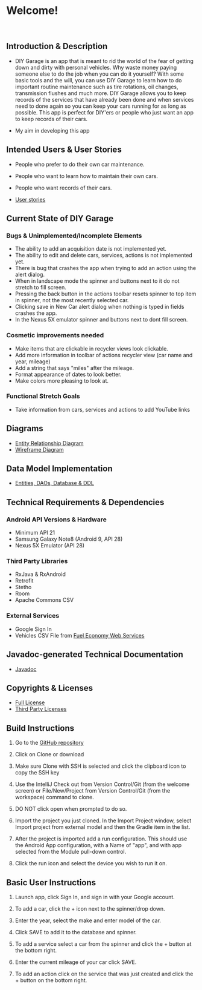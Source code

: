 # Welcome!

<br/>

## Introduction &amp; Description

* DIY Garage is an app that is meant to rid the world of the fear of getting down and dirty with 
personal vehicles. Why waste money paying someone else to do the job when you can do it yourself?
With some basic tools and the will, you can use DIY Garage to learn how to do important routine
maintenance such as tire rotations, oil changes, transmission flushes and much more. DIY Garage
allows you to keep records of the services that have already been done and when services need to
done again so you can keep your cars running for as long as possible. This app is perfect for
DIY'ers or people who just want an app to keep records of their cars.   

* My aim in developing this app 

## Intended Users &amp; User Stories

* People who prefer to do their own car maintenance. 
* People who want to learn how to maintain their own cars.
* People who want records of their cars.

* [User stories](docs/user-stories.md)

## Current State of DIY Garage

### Bugs &amp; Unimplemented/Incomplete Elements

* The ability to add an acquisition date is not implemented yet.
* The ability to edit and delete cars, services, actions is not implemented yet.
* There is bug that crashes the app when trying to add an action using the alert dialog.
* When in landscape mode the spinner and buttons next to it do not stretch to fill screen.
* Pressing the back button in the actions toolbar resets spinner to top item in spinner, 
not the most recently selected car.
* Clicking save in New Car alert dialog when nothing is typed in fields crashes the app.
* In the Nexus 5X emulator spinner and buttons next to dont fill screen.

### Cosmetic improvements needed

* Make items that are clickable in recycler views look clickable.
* Add more information in toolbar of actions recycler view (car name and year, mileage)
* Add a string that says "miles" after the mileage.
* Format appearance of dates to look better.
* Make colors more pleasing to look at.

### Functional Stretch Goals

* Take information from cars, services and actions to add YouTube links

## Diagrams

* [Entity Relationship Diagram](docs/erd.md)
* [Wireframe Diagram](docs/wireframe.md)

## Data Model Implementation 

* [Entities, DAOs, Database &amp; DDL](docs/datamodelimpl.md)

## Technical Requirements &amp; Dependencies

### Android API Versions &amp; Hardware

* Minimum API 21
* Samsung Galaxy Note8 (Android 9, API 28)
* Nexus 5X Emulator (API 28)

### Third Party Libraries

* RxJava &amp; RxAndroid
* Retrofit
* Stetho
* Room
* Apache Commons CSV

### External Services

* Google Sign In
* Vehicles CSV File from [Fuel Economy Web Services](https://www.fueleconomy.gov/feg/ws/index.shtml)

## Javadoc-generated Technical Documentation

* [Javadoc](docs/api)

## Copyrights &amp; Licenses

* [Full License](docs/license.md)
* [Third Party Licenses](docs/license-info.md)

## Build Instructions 

1) Go to the [GitHub repository](https://github.com/khizar-saleem/diy-garage)

2) Click on Clone or download

3) Make sure Clone with SSH is selected and click the clipboard icon to copy the SSH key

4) Use the IntelliJ Check out from Version Control/Git (from the welcome screen) or 
File/New/Project from Version Control/Git (from the workspace) command to clone.
  
5) DO NOT click open when prompted to do so.

6) Import the project you just cloned. In the Import Project window, select Import project from 
external model and then the Gradle item in the list.

7) After the project is imported add a run configuration. This should use the Android App 
configuration, with a Name of "app", and with app selected from the Module pull-down control.

8) Click the run icon and select the device you wish to run it on.

## Basic User Instructions

1) Launch app, click Sign In, and sign in with your Google account.

2) To add a car, click the + icon next to the spinner/drop down.

3) Enter the year, select the make and enter model of the car.

4) Click SAVE to add it to the database and spinner.

5) To add a service select a car from the spinner and click the + button at the bottom right.

6) Enter the current mileage of your car click SAVE.

7) To add an action click on the service that was just created and click the + button on the
bottom right.


